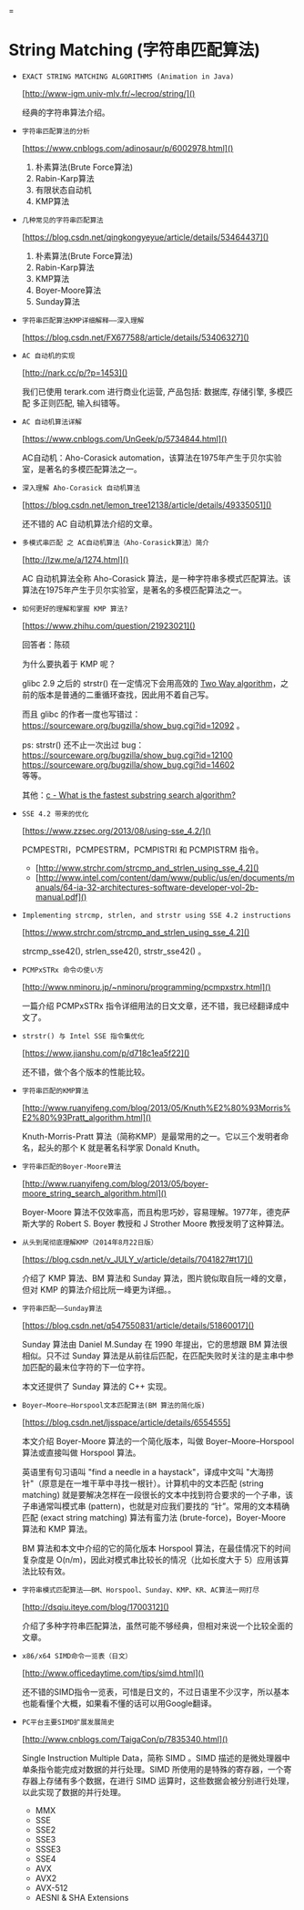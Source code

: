 =
# String Matching (字符串匹配算法)

* `EXACT STRING MATCHING ALGORITHMS (Animation in Java)`

    [http://www-igm.univ-mlv.fr/~lecroq/string/]()

    经典的字符串算法介绍。

* `字符串匹配算法的分析`

    [https://www.cnblogs.com/adinosaur/p/6002978.html]()

    1. 朴素算法(Brute Force算法)
    2. Rabin-Karp算法
    3. 有限状态自动机
    4. KMP算法

* `几种常见的字符串匹配算法`

    [https://blog.csdn.net/qingkongyeyue/article/details/53464437]()

    1. 朴素算法(Brute Force算法)
    2. Rabin-Karp算法
    3. KMP算法
    4. Boyer-Moore算法
    5. Sunday算法

* `字符串匹配算法KMP详细解释——深入理解`

    [https://blog.csdn.net/FX677588/article/details/53406327]()

* `AC 自动机的实现`

    [http://nark.cc/p/?p=1453]()

    我们已使用 terark.com 进行商业化运营, 产品包括: 数据库, 存储引擎, 多模匹配 多正则匹配, 输入纠错等。

* `AC 自动机算法详解`

    [https://www.cnblogs.com/UnGeek/p/5734844.html]()

    AC自动机：Aho-Corasick automation，该算法在1975年产生于贝尔实验室，是著名的多模匹配算法之一。

* `深入理解 Aho-Corasick 自动机算法`

    [https://blog.csdn.net/lemon_tree12138/article/details/49335051]()

    还不错的 AC 自动机算法介绍的文章。

* `多模式串匹配 之 AC自动机算法（Aho-Corasick算法）简介`

    [http://lzw.me/a/1274.html]()

    AC 自动机算法全称 Aho-Corasick 算法，是一种字符串多模式匹配算法。该算法在1975年产生于贝尔实验室，是著名的多模匹配算法之一。

* `如何更好的理解和掌握 KMP 算法?`

    [https://www.zhihu.com/question/21923021]()


    回答者：陈硕

    为什么要执着于 KMP 呢？
    
    glibc 2.9 之后的 strstr() 在一定情况下会用高效的 [Two Way algorithm](https://www-igm.univ-mlv.fr/%7Elecroq/string/node26.html)，之前的版本是普通的二重循环查找，因此用不着自己写。
    
    而且 glibc 的作者一度也写错过：<br/>
    https://sourceware.org/bugzilla/show_bug.cgi?id=12092 。
    
    ps: strstr() 还不止一次出过 bug：<br/>
    https://sourceware.org/bugzilla/show_bug.cgi?id=12100<br/>
    https://sourceware.org/bugzilla/show_bug.cgi?id=14602<br/>
    等等。
    
    其他：[c - What is the fastest substring search algorithm?](https://stackoverflow.com/questions/3183582/what-is-the-fastest-substring-search-algorithm)

* `SSE 4.2 带来的优化`

    [https://www.zzsec.org/2013/08/using-sse_4.2/]()

    PCMPESTRI，PCMPESTRM，PCMPISTRI 和 PCMPISTRM 指令。

    * [http://www.strchr.com/strcmp_and_strlen_using_sse_4.2]()
    * [http://www.intel.com/content/dam/www/public/us/en/documents/manuals/64-ia-32-architectures-software-developer-vol-2b-manual.pdf]()

* `Implementing strcmp, strlen, and strstr using SSE 4.2 instructions`

    [https://www.strchr.com/strcmp_and_strlen_using_sse_4.2]()

    strcmp_sse42(), strlen_sse42(), strstr_sse42() 。

* `PCMPxSTRx 命令の使い方`

    [http://www.nminoru.jp/~nminoru/programming/pcmpxstrx.html]()

    一篇介绍 PCMPxSTRx 指令详细用法的日文文章，还不错，我已经翻译成中文了。

* `strstr() 与 Intel SSE 指令集优化`

    [https://www.jianshu.com/p/d718c1ea5f22]()

    还不错，做个各个版本的性能比较。

* `字符串匹配的KMP算法`

    [http://www.ruanyifeng.com/blog/2013/05/Knuth%E2%80%93Morris%E2%80%93Pratt_algorithm.html]()

    Knuth-Morris-Pratt 算法（简称KMP）是最常用的之一。它以三个发明者命名，起头的那个 K 就是著名科学家 Donald Knuth。

* `字符串匹配的Boyer-Moore算法`

    [http://www.ruanyifeng.com/blog/2013/05/boyer-moore_string_search_algorithm.html]()

    Boyer-Moore 算法不仅效率高，而且构思巧妙，容易理解。1977年，德克萨斯大学的 Robert S. Boyer 教授和 J Strother Moore 教授发明了这种算法。

* `从头到尾彻底理解KMP（2014年8月22日版）`

    [https://blog.csdn.net/v_JULY_v/article/details/7041827#t17]()

    介绍了 KMP 算法、BM 算法和 Sunday 算法，图片貌似取自阮一峰的文章，但对 KMP 的算法介绍比阮一峰更为详细。。

* `字符串匹配——Sunday算法`

    [https://blog.csdn.net/q547550831/article/details/51860017]()

    Sunday 算法由 Daniel M.Sunday 在 1990 年提出，它的思想跟 BM 算法很相似。只不过 Sunday 算法是从前往后匹配，在匹配失败时关注的是主串中参加匹配的最末位字符的下一位字符。

    本文还提供了 Sunday 算法的 C++ 实现。

* `Boyer–Moore–Horspool文本匹配算法(BM 算法的简化版)`

    [https://blog.csdn.net/ljsspace/article/details/6554555]

    本文介绍 Boyer-Moore 算法的一个简化版本，叫做 Boyer–Moore–Horspool 算法或直接叫做 Horspool 算法。

    英语里有句习语叫 "find a needle in a haystack"，译成中文叫 "大海捞针"（原意是在一堆干草中寻找一根针）。计算机中的文本匹配 (string matching) 就是要解决怎样在一段很长的文本中找到符合要求的一个子串，该子串通常叫模式串 (pattern)，也就是对应我们要找的 “针”。常用的文本精确匹配 (exact string matching) 算法有蛮力法 (brute-force)，Boyer-Moore 算法和 KMP 算法。

    BM 算法和本文中介绍的它的简化版本 Horspool 算法，在最佳情况下的时间复杂度是 O(n/m)，因此对模式串比较长的情况（比如长度大于 5）应用该算法比较有效。

* `字符串模式匹配算法——BM、Horspool、Sunday、KMP、KR、AC算法一网打尽`

    [http://dsqiu.iteye.com/blog/1700312]()

    介绍了多种字符串匹配算法，虽然可能不够经典，但相对来说一个比较全面的文章。

* `x86/x64 SIMD命令一览表（日文）`

    [http://www.officedaytime.com/tips/simd.html]()

    还不错的SIMD指令一览表，可惜是日文的，不过日语里不少汉字，所以基本也能看懂个大概，如果看不懂的话可以用Google翻译。

* `PC平台主要SIMD扩展发展简史`

    [http://www.cnblogs.com/TaigaCon/p/7835340.html]()

    Single Instruction Multiple Data，简称 SIMD 。SIMD 描述的是微处理器中单条指令能完成对数据的并行处理。SIMD 所使用的是特殊的寄存器，一个寄存器上存储有多个数据，在进行 SIMD 运算时，这些数据会被分别进行处理，以此实现了数据的并行处理。

    * MMX
    * SSE
    * SSE2
    * SSE3
    * SSSE3
    * SSE4
    * AVX
    * AVX2
    * AVX-512
    * AESNI & SHA Extensions
